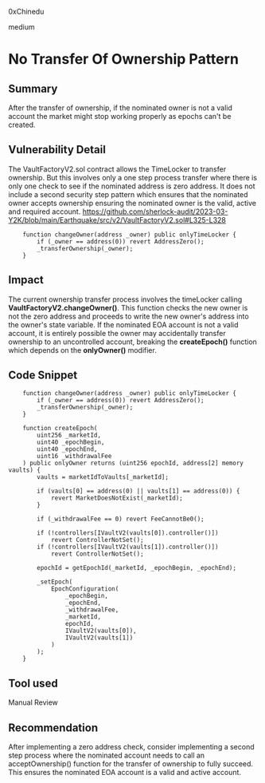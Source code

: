 0xChinedu

medium

# No Transfer Of Ownership Pattern

## Summary
After the transfer of ownership, if the nominated owner is not a valid account the market might stop working properly as epochs can't be created.
## Vulnerability Detail
The VaultFactoryV2.sol contract allows the TimeLocker to transfer ownership. But this involves only a one step process transfer where there is only one check to see if the nominated address is zero address. It does not include a second security step pattern which ensures that the nominated owner accepts ownership ensuring the nominated owner is the valid, active and required account.
https://github.com/sherlock-audit/2023-03-Y2K/blob/main/Earthquake/src/v2/VaultFactoryV2.sol#L325-L328
```solidity
    function changeOwner(address _owner) public onlyTimeLocker {
        if (_owner == address(0)) revert AddressZero();
        _transferOwnership(_owner);
    }
```
## Impact
The current ownership transfer process involves the timeLocker calling **VaultFactoryV2.changeOwner()**. This function checks the new owner is not the zero address and proceeds to write the new owner's address into the owner's state variable. If the nominated EOA account is not a valid account, it is entirely possible the owner may accidentally transfer ownership to an uncontrolled account, breaking the **createEpoch()** function which depends on the **onlyOwner()** modifier.
## Code Snippet
```solidity
    function changeOwner(address _owner) public onlyTimeLocker {
        if (_owner == address(0)) revert AddressZero();
        _transferOwnership(_owner);
    }
```
```solidity
    function createEpoch(
        uint256 _marketId,
        uint40 _epochBegin,
        uint40 _epochEnd,
        uint16 _withdrawalFee
    ) public onlyOwner returns (uint256 epochId, address[2] memory vaults) {
        vaults = marketIdToVaults[_marketId];

        if (vaults[0] == address(0) || vaults[1] == address(0)) {
            revert MarketDoesNotExist(_marketId);
        }

        if (_withdrawalFee == 0) revert FeeCannotBe0();

        if (!controllers[IVaultV2(vaults[0]).controller()])
            revert ControllerNotSet();
        if (!controllers[IVaultV2(vaults[1]).controller()])
            revert ControllerNotSet();

        epochId = getEpochId(_marketId, _epochBegin, _epochEnd);

        _setEpoch(
            EpochConfiguration(
                _epochBegin,
                _epochEnd,
                _withdrawalFee,
                _marketId,
                epochId,
                IVaultV2(vaults[0]),
                IVaultV2(vaults[1])
            )
        );
    }

```
## Tool used

Manual Review

## Recommendation
After implementing a zero address check, consider implementing a second step process where the nominated account needs to call an acceptOwnership() function for the transfer of ownership to fully succeed. This ensures the nominated EOA account is a valid and active account.